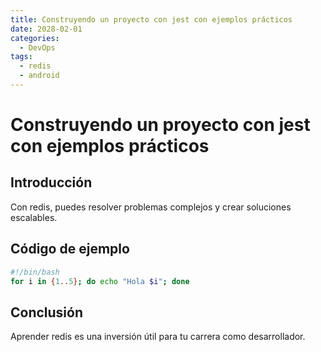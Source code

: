 ```yaml
---
title: Construyendo un proyecto con jest con ejemplos prácticos
date: 2028-02-01
categories:
  - DevOps
tags:
  - redis
  - android
---
```


# Construyendo un proyecto con jest con ejemplos prácticos

## Introducción

Con redis, puedes resolver problemas complejos y crear soluciones escalables.

## Código de ejemplo

```bash
#!/bin/bash
for i in {1..5}; do echo "Hola $i"; done
```

## Conclusión

Aprender redis es una inversión útil para tu carrera como desarrollador.